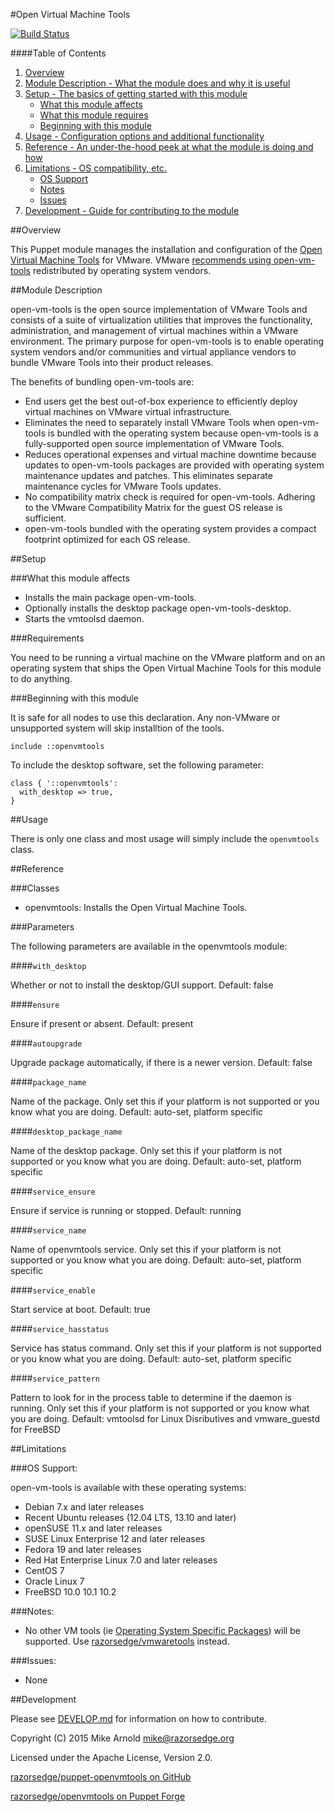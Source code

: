 #Open Virtual Machine Tools

[![Build Status](https://secure.travis-ci.org/razorsedge/puppet-openvmtools.png?branch=master)](http://travis-ci.org/razorsedge/puppet-openvmtools)

####Table of Contents

1. [Overview](#overview)
2. [Module Description - What the module does and why it is useful](#module-description)
3. [Setup - The basics of getting started with this module](#setup)
    * [What this module affects](#what-this-module-affects)
    * [What this module requires](#requirements)
    * [Beginning with this module](#beginning-with-this-module)
4. [Usage - Configuration options and additional functionality](#usage)
5. [Reference - An under-the-hood peek at what the module is doing and how](#reference)
5. [Limitations - OS compatibility, etc.](#limitations)
    * [OS Support](#os-support)
    * [Notes](#notes)
    * [Issues](#issues)
6. [Development - Guide for contributing to the module](#development)

##Overview

This Puppet module manages the installation and configuration of the [Open Virtual Machine Tools](http://open-vm-tools.sourceforge.net/) for VMware.  VMware [recommends using open-vm-tools](http://kb.vmware.com/kb/2073803) redistributed by operating system vendors.

##Module Description

open-vm-tools is the open source implementation of VMware Tools and consists of a suite of virtualization utilities that improves the functionality, administration, and management of virtual machines within a VMware environment. The primary purpose for open-vm-tools is to enable operating system vendors and/or communities and virtual appliance vendors to bundle VMware Tools into their product releases.

The benefits of bundling open-vm-tools are:

* End users get the best out-of-box experience to efficiently deploy virtual machines on VMware virtual infrastructure.
* Eliminates the need to separately install VMware Tools when open-vm-tools is bundled with the operating system because open-vm-tools is a fully-supported open source implementation of VMware Tools.
* Reduces operational expenses and virtual machine downtime because updates to open-vm-tools packages are provided with operating system maintenance updates and patches. This eliminates separate maintenance cycles for VMware Tools updates.
* No compatibility matrix check is required for open-vm-tools. Adhering to the VMware Compatibility Matrix for the guest OS release is sufficient.
* open-vm-tools bundled with the operating system provides a compact footprint optimized for each OS release.

##Setup

###What this module affects

* Installs the main package open-vm-tools.
* Optionally installs the desktop package open-vm-tools-desktop.
* Starts the vmtoolsd daemon.

###Requirements

You need to be running a virtual machine on the VMware platform and on an operating system that ships the Open Virtual Machine Tools for this module to do anything.

###Beginning with this module

It is safe for all nodes to use this declaration.  Any non-VMware or unsupported system will skip installtion of the tools.
```puppet
include ::openvmtools
```

To include the desktop software, set the following parameter:
```puppet
class { '::openvmtools':
  with_desktop => true,
}
```

##Usage

There is only one class and most usage will simply include the `openvmtools` class.

##Reference

###Classes

* openvmtools: Installs the Open Virtual Machine Tools.

###Parameters

The following parameters are available in the openvmtools module:

####`with_desktop`

Whether or not to install the desktop/GUI support.
Default: false

####`ensure`

Ensure if present or absent.
Default: present

####`autoupgrade`

Upgrade package automatically, if there is a newer version.
Default: false

####`package_name`

Name of the package.  Only set this if your platform is not supported or you know what you are doing.
Default: auto-set, platform specific

####`desktop_package_name`

Name of the desktop package.  Only set this if your platform is not supported or you know what you are doing.
Default: auto-set, platform specific

####`service_ensure`

Ensure if service is running or stopped.
Default: running

####`service_name`

Name of openvmtools service.  Only set this if your platform is not supported or you know what you are doing.
Default: auto-set, platform specific

####`service_enable`

Start service at boot.
Default: true

####`service_hasstatus`

Service has status command.  Only set this if your platform is not supported or you know what you are doing.
Default: auto-set, platform specific

####`service_pattern`

Pattern to look for in the process table to determine if the daemon is running.  Only set this if your platform is not supported or you know what you are doing.
Default: vmtoolsd for Linux Disributives and vmware_guestd for FreeBSD

##Limitations

###OS Support:

open-vm-tools is available with these operating systems:

* Debian 7.x and later releases
* Recent Ubuntu releases (12.04 LTS, 13.10 and later)
* openSUSE 11.x and later releases
* SUSE Linux Enterprise 12 and later releases
* Fedora 19 and later releases
* Red Hat Enterprise Linux 7.0 and later releases
* CentOS 7 
* Oracle Linux 7
* FreeBSD 10.0 10.1 10.2

###Notes:

* No other VM tools (ie [Operating System Specific Packages](http://packages.vmware.com/)) will be supported.  Use [razorsedge/vmwaretools](https://forge.puppetlabs.com/razorsedge/vmwaretools) instead.

###Issues:

* None

##Development

Please see [DEVELOP.md](DEVELOP.md) for information on how to contribute.

Copyright (C) 2015 Mike Arnold <mike@razorsedge.org>

Licensed under the Apache License, Version 2.0.

[razorsedge/puppet-openvmtools on GitHub](https://github.com/razorsedge/puppet-openvmtools)

[razorsedge/openvmtools on Puppet Forge](https://forge.puppetlabs.com/razorsedge/openvmtools)

